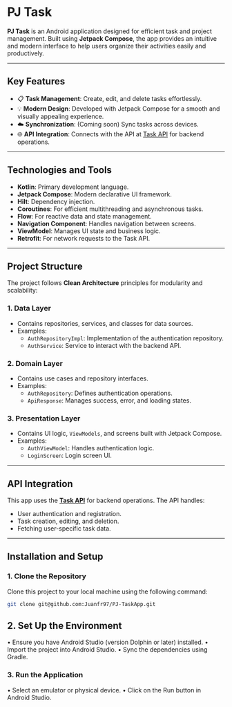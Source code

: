 # **PJ Task**

**PJ Task** is an Android application designed for efficient task and project management. Built using **Jetpack Compose**, the app provides an intuitive and modern interface to help users organize their activities easily and productively.

---

## **Key Features**
- 📋 **Task Management**: Create, edit, and delete tasks effortlessly.
- 💡 **Modern Design**: Developed with Jetpack Compose for a smooth and visually appealing experience.
- ☁️ **Synchronization**: (Coming soon) Sync tasks across devices.
- 🌐 **API Integration**: Connects with the API at [Task API](https://taskapi.juanfrausto.com/swagger/index.html) for backend operations.

---

## **Technologies and Tools**
- **Kotlin**: Primary development language.
- **Jetpack Compose**: Modern declarative UI framework.
- **Hilt**: Dependency injection.
- **Coroutines**: For efficient multithreading and asynchronous tasks.
- **Flow**: For reactive data and state management.
- **Navigation Component**: Handles navigation between screens.
- **ViewModel**: Manages UI state and business logic.
- **Retrofit**: For network requests to the Task API.

---

## **Project Structure**
The project follows **Clean Architecture** principles for modularity and scalability:

### **1. Data Layer**
- Contains repositories, services, and classes for data sources.
- Examples:
    - `AuthRepositoryImpl`: Implementation of the authentication repository.
    - `AuthService`: Service to interact with the backend API.

### **2. Domain Layer**
- Contains use cases and repository interfaces.
- Examples:
    - `AuthRepository`: Defines authentication operations.
    - `ApiResponse`: Manages success, error, and loading states.

### **3. Presentation Layer**
- Contains UI logic, `ViewModels`, and screens built with Jetpack Compose.
- Examples:
    - `AuthViewModel`: Handles authentication logic.
    - `LoginScreen`: Login screen UI.

---

## **API Integration**
This app uses the **[Task API](https://taskapi.juanfrausto.com/swagger/index.html)** for backend operations. The API handles:
- User authentication and registration.
- Task creation, editing, and deletion.
- Fetching user-specific task data.

---

## **Installation and Setup**

### **1. Clone the Repository**
Clone this project to your local machine using the following command:
```bash
git clone git@github.com:Juanfr97/PJ-TaskApp.git
```

## **2. Set Up the Environment**

   •	Ensure you have Android Studio (version Dolphin or later) installed.
   •	Import the project into Android Studio.
   •	Sync the dependencies using Gradle.

### **3. Run the Application**

   •	Select an emulator or physical device.
   •	Click on the Run button in Android Studio.